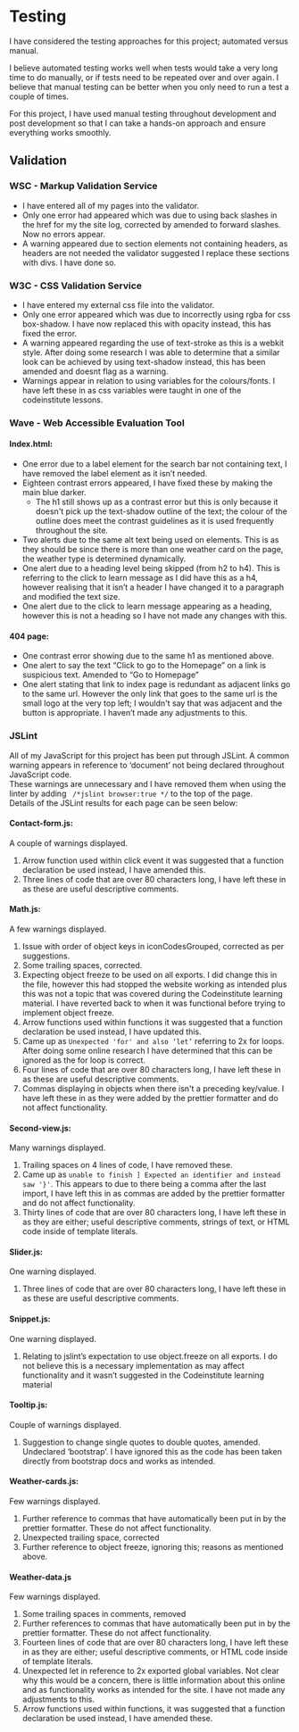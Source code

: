 # Testing

I have considered the testing approaches for this project; automated versus manual.

I believe automated testing works well when tests would take a very long time to do manually, or if tests need to be repeated over and over again. 
I believe that manual testing can be better when you only need to run a test a couple of times.

For this project, I have used manual testing throughout development and post development so that I can take a hands-on approach and ensure everything works smoothly.

## Validation 
### WSC - Markup Validation Service

* I have entered all of my pages into the validator. 
* Only one error had appeared which was due to using back slashes in the href for my the site log, corrected by amended to forward slashes.
Now no errors appear.
* A warning appeared due to section elements not containing headers, as headers are not needed the validator suggested I replace these sections with divs. I have done so.

### W3C - CSS Validation Service
* I have entered my external css file into the validator.
* Only one error appeared which was due to incorrectly using rgba for css box-shadow. I have now replaced this with opacity instead, this has fixed the error.
* A warning appeared regarding the use of text-stroke as this is a webkit style. After doing some research I was able to determine that a similar look can be achieved by using text-shadow instead, this has been amended and doesnt flag as a warning.
* Warnings appear in relation to using variables for the colours/fonts. I have left these in as css variables were taught in one of the codeinstitute lessons.

### Wave - Web Accessible Evaluation Tool
#### Index.html:
* One error due to a label element for the search bar not containing text, I have removed the label element as it isn’t needed.
* Eighteen contrast errors appeared, I have fixed these by making the main blue darker.
  * The h1 still shows up as a contrast error but this is only because it doesn't pick up the text-shadow outline of the text; the colour of the outline does meet the contrast guidelines as it is used frequently throughout the site. 
* Two alerts due to the same alt text being used on elements. This is as they should be since there is more than one weather card on the page, the weather type is determined dynamically. 
* One alert due to a heading level being skipped (from h2 to h4). This is referring to the click to learn message as I did have this as a h4, however realising that it isn’t a header I have changed it to a paragraph and modified the text size.
* One alert due to the click to learn message appearing as a heading, however this is not a heading so I have not made any changes with this.

#### 404 page:
* One contrast error showing due to the same h1 as mentioned above.
* One alert to say the text “Click to go to the Homepage” on a link is suspicious text. Amended to “Go to Homepage” 
* One alert stating that link to index page is redundant as adjacent links go to the same url. However the only link that goes to the same url is the small logo at the very top left; I wouldn't say that was adjacent and the button is appropriate. I haven’t made any adjustments to this.

### JSLint
All of my JavaScript for this project has been put through JSLint.
A common warning appears in reference to ‘document’ not being declared throughout JavaScript code. <br>These warnings are unnecessary and I have removed them when using the linter by adding
``` /*jslint browser:true */``` to the top of the page.<br>
Details of the JSLint results for each page can be seen below:

#### Contact-form.js: 
A couple of warnings displayed.
1) Arrow function used within click event it was suggested that a function declaration be used instead, I have amended this.
2) Three lines of code that are over 80 characters long, I have left these in as these are useful descriptive comments.

#### Math.js:
A few warnings displayed.
1. Issue with order of object keys in iconCodesGrouped, corrected as per suggestions.
2. Some trailing spaces, corrected.
3. Expecting object freeze to be used on all exports. I did change this in the file, however this had stopped the website working as intended plus this was not a topic that was covered during the Codeinstitute learning material. I have reverted back to when it was functional before trying to implement object freeze.
4. Arrow functions used within functions it was suggested that a function declaration be used instead, I have updated this.
5. Came up as ```Unexpected 'for' and also ‘let’``` referring to 2x for loops. After doing some online research I have determined that this can be ignored as the for loop is correct.
6. Four lines of code that are over 80 characters long, I have left these in as these are useful descriptive comments.
7. Commas displaying in objects when there isn't a preceding key/value. I have left these in as they were added by the prettier formatter and do not affect functionality.

#### Second-view.js:
Many warnings displayed.
1. Trailing spaces on 4 lines of code, I have removed these.
2. Came up as ```unable to finish ] Expected an identifier and instead saw '}'```. This appears to due to there being a comma after the last import, I have left this in as commas are added by the prettier formatter and do not affect functionality.
3. Thirty lines of code that are over 80 characters long, I have left these in as they are either; useful descriptive comments, strings of text, or HTML code inside of template literals.

#### Slider.js:
One warning displayed.
1. Three lines of code that are over 80 characters long, I have left these in as these are useful descriptive comments.

#### Snippet.js: 
One warning displayed.
1. Relating to jslint’s expectation to use object.freeze on all exports. I do not believe this is a necessary implementation as may affect functionality and it wasn’t suggested in the Codeinstitute learning material  

#### Tooltip.js: 
Couple of warnings displayed.
1. Suggestion to change single quotes to double quotes, amended.
Undeclared ‘bootstrap’. I have ignored this as the code has been taken directly from bootstrap docs and works as intended.

#### Weather-cards.js:
Few warnings displayed.
1. Further reference to commas that have automatically been put in by the prettier formatter. These do not affect functionality.
2. Unexpected trailing space, corrected
3. Further reference to object freeze, ignoring this; reasons as mentioned above. 

#### Weather-data.js
Few warnings displayed.
1. Some trailing spaces in comments, removed
2. Further references to commas that have automatically been put in by the prettier formatter. These do not affect functionality.
3. Fourteen lines of code that are over 80 characters long, I have left these in as they are either; useful descriptive comments, or HTML code inside of template literals.
4. Unexpected let in reference to 2x exported global variables. Not clear why this would be a concern, there is little information about this online and as functionality works as intended for the site. I have not made any adjustments to this.
5. Arrow functions used within functions, it was suggested that a function declaration be used instead, I have amended these.

